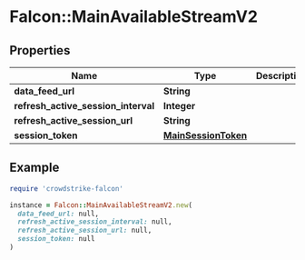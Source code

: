 # Falcon::MainAvailableStreamV2

## Properties

| Name | Type | Description | Notes |
| ---- | ---- | ----------- | ----- |
| **data_feed_url** | **String** |  |  |
| **refresh_active_session_interval** | **Integer** |  |  |
| **refresh_active_session_url** | **String** |  |  |
| **session_token** | [**MainSessionToken**](MainSessionToken.md) |  |  |

## Example

```ruby
require 'crowdstrike-falcon'

instance = Falcon::MainAvailableStreamV2.new(
  data_feed_url: null,
  refresh_active_session_interval: null,
  refresh_active_session_url: null,
  session_token: null
)
```

